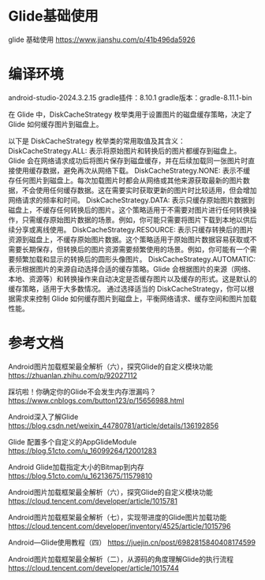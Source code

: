 # Glide基础使用
glide 基础使用 https://www.jianshu.com/p/41b496da5926


# 编译环境
android-studio-2024.3.2.15
gradle插件：8.10.1
gradle版本：gradle-8.11.1-bin

在 Glide 中，DiskCacheStrategy 枚举类用于设置图片的磁盘缓存策略，决定了 Glide 如何缓存图片到磁盘上。

以下是 DiskCacheStrategy 枚举类的常用取值及其含义：
DiskCacheStrategy.ALL: 表示将原始图片和转换后的图片都缓存到磁盘上。Glide 会在网络请求成功后将图片保存到磁盘缓存，并在后续加载同一张图片时直接使用缓存数据，避免再次从网络下载。
DiskCacheStrategy.NONE: 表示不缓存任何图片到磁盘上。每次加载图片时都会从网络或其他来源获取最新的图片数据，不会使用任何缓存数据。这在需要实时获取更新的图片时比较适用，但会增加网络请求的频率和时间。
DiskCacheStrategy.DATA: 表示只缓存原始图片数据到磁盘上，不缓存任何转换后的图片。这个策略适用于不需要对图片进行任何转换操作，只需缓存原始图片数据的场景。例如，你可能只需要将图片下载到本地以供后续分享或离线使用。
DiskCacheStrategy.RESOURCE: 表示只缓存转换后的图片资源到磁盘上，不缓存原始图片数据。这个策略适用于原始图片数据容易获取或不需要长期保存，但转换后的图片资源需要频繁使用的场景。例如，你可能有一个需要频繁加载和显示的转换后的圆形头像图片。
DiskCacheStrategy.AUTOMATIC: 表示根据图片的来源自动选择合适的缓存策略。Glide 会根据图片的来源（网络、本地、资源等）和转换操作来自动决定是否缓存图片以及缓存的形式。这是默认的缓存策略，适用于大多数情况。
通过选择适当的 DiskCacheStrategy，你可以根据需求来控制 Glide 如何缓存图片到磁盘上，平衡网络请求、缓存空间和图片加载性能。


# 参考文档
Android图片加载框架最全解析（六），探究Glide的自定义模块功能
https://zhuanlan.zhihu.com/p/92027112

踩坑啦！你确定你的Glide不会发生内存泄漏吗？
https://www.cnblogs.com/button123/p/15656988.html

Android深入了解Glide
https://blog.csdn.net/weixin_44780781/article/details/136192856

Glide 配置多个自定义的AppGlideModule
https://blog.51cto.com/u_16099264/12001283

Android Glide加载指定大小的Bitmap到内存
https://blog.51cto.com/u_16213675/11579810

Android图片加载框架最全解析（六），探究Glide的自定义模块功能
https://cloud.tencent.com/developer/article/1015781

Android图片加载框架最全解析（七），实现带进度的Glide图片加载功能
https://cloud.tencent.com/developer/inventory/4525/article/1015796

Android—Glide使用教程（四）
https://juejin.cn/post/6982815840408174599

Android图片加载框架最全解析（二），从源码的角度理解Glide的执行流程
https://cloud.tencent.com/developer/article/1015744





